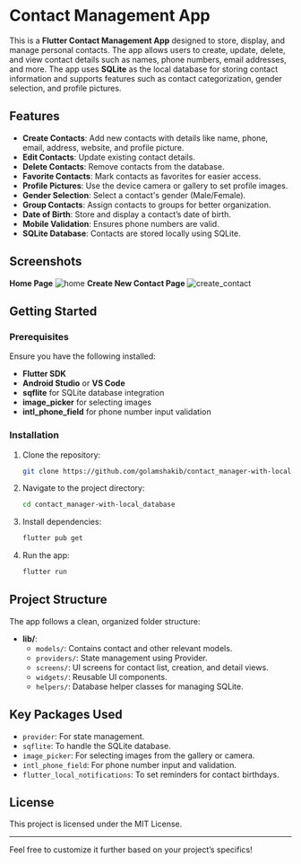 
# Contact Management App

This is a **Flutter Contact Management App** designed to store, display, and manage personal contacts. The app allows users to create, update, delete, and view contact details such as names, phone numbers, email addresses, and more. The app uses **SQLite** as the local database for storing contact information and supports features such as contact categorization, gender selection, and profile pictures.

## Features

- **Create Contacts**: Add new contacts with details like name, phone, email, address, website, and profile picture.
- **Edit Contacts**: Update existing contact details.
- **Delete Contacts**: Remove contacts from the database.
- **Favorite Contacts**: Mark contacts as favorites for easier access.
- **Profile Pictures**: Use the device camera or gallery to set profile images.
- **Gender Selection**: Select a contact's gender (Male/Female).
- **Group Contacts**: Assign contacts to groups for better organization.
- **Date of Birth**: Store and display a contact’s date of birth.
- **Mobile Validation**: Ensures phone numbers are valid.
- **SQLite Database**: Contacts are stored locally using SQLite.

## Screenshots

**Home Page**
![home](https://github.com/user-attachments/assets/28db480a-e667-4a92-ae40-207cfc13abc5)
**Create New Contact Page**
![create_contact](https://github.com/user-attachments/assets/7fb54684-6503-497f-a2e9-8ba9f68238c2)


## Getting Started

### Prerequisites

Ensure you have the following installed:

- **Flutter SDK**
- **Android Studio** or **VS Code**
- **sqflite** for SQLite database integration
- **image_picker** for selecting images
- **intl_phone_field** for phone number input validation

### Installation

1. Clone the repository:

   ```bash
   git clone https://github.com/golamshakib/contact_manager-with-local_database
   ```

2. Navigate to the project directory:

   ```bash
   cd contact_manager-with-local_database
   ```

3. Install dependencies:

   ```bash
   flutter pub get
   ```

4. Run the app:

   ```bash
   flutter run
   ```

## Project Structure

The app follows a clean, organized folder structure:

- **lib/**:
    - `models/`: Contains contact and other relevant models.
    - `providers/`: State management using Provider.
    - `screens/`: UI screens for contact list, creation, and detail views.
    - `widgets/`: Reusable UI components.
    - `helpers/`: Database helper classes for managing SQLite.

## Key Packages Used

- `provider`: For state management.
- `sqflite`: To handle the SQLite database.
- `image_picker`: For selecting images from the gallery or camera.
- `intl_phone_field`: For phone number input and validation.
- `flutter_local_notifications`: To set reminders for contact birthdays.

## License

This project is licensed under the MIT License.

---

Feel free to customize it further based on your project’s specifics!